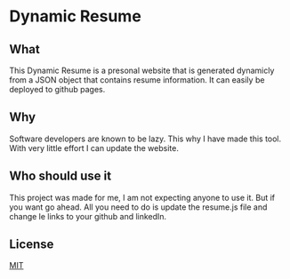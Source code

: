 # Dynamic Resume

## What

This Dynamic Resume is a presonal website that is generated dynamicly from a JSON object that contains resume information. It can easily be deployed to github pages.

## Why

Software developers are known to be lazy. This why I have made this tool. With very little effort I can update the website.

## Who should use it

This project was made for me, I am not expecting anyone to use it. But if you want go ahead. All you need to do is update the resume.js file and change le links to your github and linkedIn.

## License

[MIT](https://github.com/WilliamBergamin/williambergamin.github.io/blob/master/LICENSE)
